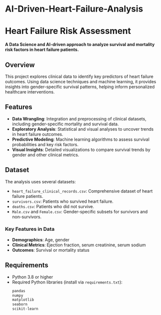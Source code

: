 # AI-Driven-Heart-Failure-Analysis

# Heart Failure Risk Assessment  
**A Data Science and AI-driven approach to analyze survival and mortality risk factors in heart failure patients.**

## Overview  
This project explores clinical data to identify key predictors of heart failure outcomes. Using data science techniques and machine learning, it provides insights into gender-specific survival patterns, helping inform personalized healthcare interventions.

## Features  
- **Data Wrangling**: Integration and preprocessing of clinical datasets, including gender-specific mortality and survival data.  
- **Exploratory Analysis**: Statistical and visual analyses to uncover trends in heart failure outcomes.  
- **Predictive Modeling**: Machine learning algorithms to assess survival probabilities and key risk factors.  
- **Visual Insights**: Detailed visualizations to compare survival trends by gender and other clinical metrics.

## Dataset  
The analysis uses several datasets:  
- `heart_failure_clinical_records.csv`: Comprehensive dataset of heart failure patients.  
- `survivors.csv`: Patients who survived heart failure.  
- `deaths.csv`: Patients who did not survive.  
- `Male.csv` and `Female.csv`: Gender-specific subsets for survivors and non-survivors.  

### Key Features in Data  
- **Demographics**: Age, gender  
- **Clinical Metrics**: Ejection fraction, serum creatinine, serum sodium  
- **Outcomes**: Survival or mortality status

## Requirements  
- Python 3.8 or higher  
- Required Python libraries (install via `requirements.txt`):  
  ```bash
  pandas  
  numpy  
  matplotlib  
  seaborn  
  scikit-learn  
